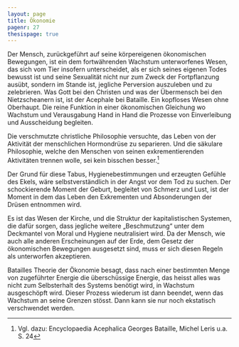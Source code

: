 ```yaml
---
layout: page
title: Ökonomie
pagenr: 27
thesispage: true
---
```

Der Mensch, zurückgeführt auf seine körpereigenen ökonomischen Bewegungen, ist ein dem fortwährenden Wachstum unterworfenes Wesen, das sich vom Tier insofern unterscheidet, als er sich seines eigenen Todes bewusst ist und seine Sexualität nicht nur zum Zweck der Fortpflanzung ausübt, sondern im Stande ist, jegliche Perversion auszuleben und zu zelebrieren. Was Gott bei den Christen und was der Übermensch bei den Nietzscheanern ist, ist der Acephale bei Bataille. Ein kopfloses Wesen ohne Oberhaupt. Die reine Funktion in einer ökonomischen Gleichung wo Wachstum und Verausgabung  Hand in Hand die Prozesse von Einverleibung und Ausscheidung begleiten.

Die verschmutzte christliche Philosophie  versuchte, das Leben von der Aktivität der menschlichen Hormondrüse zu separieren. Und die säkulare Philosophie, welche den Menschen von seinen exkrementierenden Aktivitäten trennen wolle, sei kein bisschen besser.[^22]  

Der Grund für diese Tabus, Hygienebestimmungen und erzeugten Gefühle des Ekels, wäre selbstverständlich in der Angst vor dem Tod zu suchen. Der schockierende Moment der Geburt, begleitet von Schmerz und Lust, ist der Moment in dem das Leben den Exkrementen und Absonderungen der Drüsen entnommen wird.

Es ist das Wesen der Kirche, und die Struktur der kapitalistischen Systemen, die dafür sorgen, dass jegliche weitere „Beschmutzung“ unter dem Deckmantel von Moral und Hygiene neutralisiert wird. Da der Mensch, wie auch alle anderen Erscheinungen auf der Erde, dem Gesetz der ökonomischen Bewegungen ausgesetzt sind, muss er sich diesen Regeln als unterworfen akzeptieren.

Batailles Theorie der Ökonomie besagt, dass nach einer bestimmten Menge von zugeführter Energie die überschüssige Energie, das heisst alles was nicht zum Selbsterhalt des Systems benötigt wird, in Wachstum ausgeschöpft wird. Dieser Prozess wiederum ist dann beendet, wenn das Wachstum an seine Grenzen stösst. Dann kann sie nur noch ekstatisch verschwendet werden.

[^22]:
    Vgl. dazu: Encyclopaedia Acephalica Georges Bataille, Michel Leris u.a. S. 24
